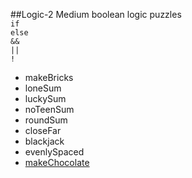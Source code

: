 ##Logic-2
Medium boolean logic puzzles  
`if`  
`else`  
`&&`  
`||`  
`!`  


 * makeBricks
 * loneSum
 * luckySum
 * noTeenSum
 * roundSum
 * closeFar
 * blackjack
 * evenlySpaced
 * [makeChocolate](makeChocolate/)
